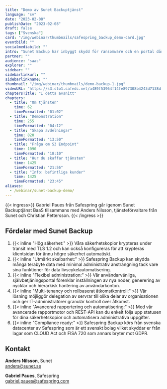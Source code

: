 ```yaml
---
title: "Demo av Sunet Backuptjänst"
language: "sv"
date: "2023-02-08"
publishDate: "2023-02-08"
draft: false
tags: ["Svenska"]
card: "/img/webinar/thumbnails/safespring_backup_demo-card.jpg"
eventbild: ""
socialmediabild: ""
intro: "Sunet Backup har inbyggt skydd för ransomware och en portal där du enkelt sköter kontrollen av er skyddade data."
partner: ""
audience: "saas"
explorer: ""
sidebar: ""
sidebarlinkurl: ""
sidebarlinkname: ""
thumbnail: "/img/webinar/thumbnails/demo-backup-1.jpg"
videoURL: "https://s3.sto1.safedc.net/a489f53964f14fe897308b4243d7138d:processedvideos/safepsinrg-demo-backup-1/master.m3u8"
chaptersTitle: "I detta avsnitt"
chapters:
  - title: "Om tjänsten"
    time: 62
    timeFormatted: "01:02"
  - title: "Demonstration"
    time: 255
    timeFormatted: "04:12"
  - title: "Skapa avdelningar"
    time: 820
    timeFormatted: "13:50"
  - title: "Fråga om S3 Endpoint"
    time: 1090
    timeFormatted: "18:10"
  - title: "Hur du skaffar tjänsten"
    time: 1425
    timeFormatted: "21:56"
  - title: "Info: befintliga kunder"
    time: 1425
    timeFormatted: "23:45"
aliases:
  - /webinar/sunet-backup-demo/
---
```


{{< ingress>}}
Gabriel Paues från Safespring går igenom Sunet Backuptjänst BaaS tillsammans med Anders Nilsson, tjänsteförvaltare från Sunet och Christian Pettersson.
{{< /ingress >}}

## Fördelar med Sunet Backup

1. {{< inline "Hög säkerhet:" >}} Våra säkerhetskopior krypteras under transit med TLS 1.2 och kan också konfigureras för att krypteras klientsidan för ännu högre säkerhet automatiskt.
1. {{< inline "Utmärkt skalbarhet:" >}} Safespring Backup kan skydda många terabyte data med minimal administrativ ansträngning tack vare sina funktioner för data livscykelautomatisering.
1. {{< inline "Flexibel administration:" >}} Vår användarvänliga, självbetjäningsportal förenklar inställningen av nya noder, generering av nycklar och hierarkisk hantering av användarkonton.
1. {{< inline "Multi-tenancy och rollbaserat åtkomstkontroll:" >}} Vår lösning möjliggör delegation av servrar till olika delar av organisationen och ger IT-administratörer granulär kontroll över åtkomst.
1. {{< inline "Avancerad rapportering och automatisering:" >}} Med vår avancerade rapportmotor och REST-API kan du enkelt följa upp statusen för dina säkerhetskopior och automatisera administrativa uppgifter.
1. {{< inline "Compliance ready:" >}} Safespring Backup körs från svenska datacenter av Safespring som är ett svenskt bolag vilket skyddar er från lagar som CLOUD Act och FISA 720 som annars bryter mot GDPR.

## Kontakt

**Anders Nilsson**, Sunet  
anders@sunet.se

**Gabriel Paues**, Safespring  
gabriel.paues@safespring.com
